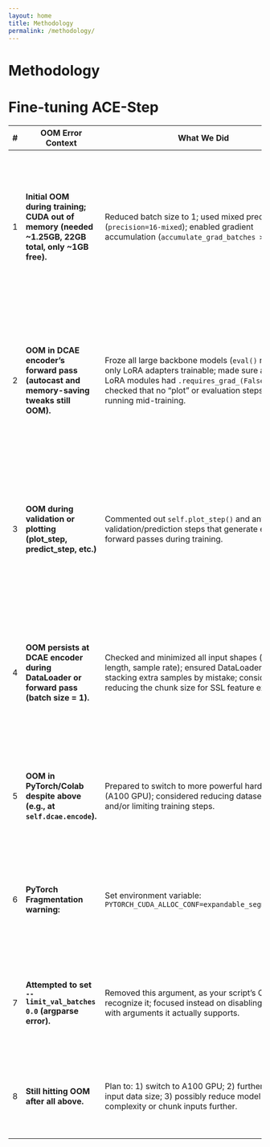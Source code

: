 ```yaml
---
layout: home
title: Methodology
permalink: /methodology/
---
```


# Methodology


# Fine-tuning ACE-Step
| **#** | **OOM Error Context**                                                                               | **What We Did**                                                                                                                                                                                                   | **Logic / Rationale**                                                                                                                                                      |
| ----- | --------------------------------------------------------------------------------------------------- | ----------------------------------------------------------------------------------------------------------------------------------------------------------------------------------------------------------------- | -------------------------------------------------------------------------------------------------------------------------------------------------------------------------- |
| 1     | **Initial OOM during training; CUDA out of memory (needed \~1.25GB, 22GB total, only \~1GB free).** | Reduced batch size to 1; used mixed precision (`precision=16-mixed`); enabled gradient accumulation (`accumulate_grad_batches > 1`).                                                                              | Lowering batch size reduces per-step memory; mixed precision halves activation sizes; gradient accumulation lets you mimic larger batch sizes over multiple smaller steps. |
| 2     | **OOM in DCAE encoder’s forward pass (autocast and memory-saving tweaks still OOM).**               | Froze all large backbone models (`eval()` mode), only LoRA adapters trainable; made sure all non-LoRA modules had `.requires_grad_(False)`; checked that no “plot” or evaluation steps were running mid-training. | Training only LoRA drastically reduces memory since large weights are frozen; disabling evaluation steps prevents extra forward passes and memory spikes.                  |
| 3     | **OOM during validation or plotting (plot\_step, predict\_step, etc.)**                             | Commented out `self.plot_step()` and any validation/prediction steps that generate extra forward passes during training.                                                                                          | Plotting and eval can easily double memory use (forward pass through the model, storing intermediate results). Disabling these keeps only the essentials in RAM.           |
| 4     | **OOM persists at DCAE encoder during DataLoader or forward pass (batch size = 1).**                | Checked and minimized all input shapes (audio length, sample rate); ensured DataLoader is not stacking extra samples by mistake; considered reducing the chunk size for SSL feature extractors.                   | Even a single input can OOM if it’s large (e.g., long audio, high sample rate, large latent space). Smaller chunks reduce max memory spike in forward pass.                |
| 5     | **OOM in PyTorch/Colab despite above (e.g., at `self.dcae.encode`).**                               | Prepared to switch to more powerful hardware (A100 GPU); considered reducing dataset size and/or limiting training steps.                                                                                         | Sometimes, the only path forward is hardware with more VRAM or scaling down the data/model size for feasibility.                                                           |
| 6     | **PyTorch Fragmentation warning:**                                                                  | Set environment variable: `PYTORCH_CUDA_ALLOC_CONF=expandable_segments:True`                                                                                                                                      | Helps reduce CUDA memory fragmentation, which can sometimes make more memory available for large tensors.                                                                  |
| 7     | **Attempted to set `--limit_val_batches 0.0` (argparse error).**                                    | Removed this argument, as your script’s CLI didn’t recognize it; focused instead on disabling validation with arguments it actually supports.                                                                     | Ensures only recognized CLI arguments are passed—prevents crash at startup, even if it doesn’t directly affect memory use.                                                 |
| 8     | **Still hitting OOM after all above.**                                                              | Plan to: 1) switch to A100 GPU; 2) further reduce input data size; 3) possibly reduce model complexity or chunk inputs further.                                                                                   | When software optimizations plateau, better hardware or smaller jobs are the final options.                                                                                |

